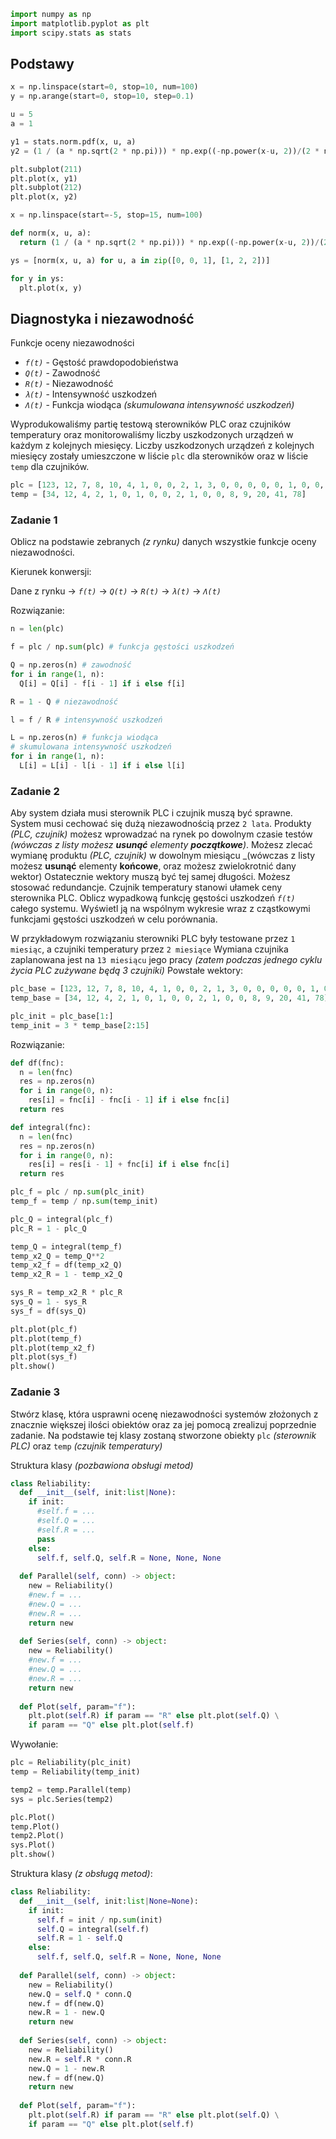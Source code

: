 ```py
import numpy as np
import matplotlib.pyplot as plt
import scipy.stats as stats
```

## Podstawy

```py
x = np.linspace(start=0, stop=10, num=100)
y = np.arange(start=0, stop=10, step=0.1)
```

```py
u = 5
a = 1

y1 = stats.norm.pdf(x, u, a)
y2 = (1 / (a * np.sqrt(2 * np.pi))) * np.exp((-np.power(x-u, 2))/(2 * np.power(a, 2))); # generowanie przebiegu gaussa

plt.subplot(211)
plt.plot(x, y1)
plt.subplot(212)
plt.plot(x, y2)
```

```py
x = np.linspace(start=-5, stop=15, num=100)

def norm(x, u, a):
  return (1 / (a * np.sqrt(2 * np.pi))) * np.exp((-np.power(x-u, 2))/(2 * np.power(a, 2)))

ys = [norm(x, u, a) for u, a in zip([0, 0, 1], [1, 2, 2])]

for y in ys:
  plt.plot(x, y)
```

## Diagnostyka i niezawodność

Funkcje oceny niezawodności

- _`f(t)`_ - Gęstość prawdopodobieństwa
- _`Q(t)`_ - Zawodność
- _`R(t)`_ - Niezawodność
- _`λ(t)`_ - Intensywność uszkodzeń
- _`Λ(t)`_ - Funkcja wiodąca _(skumulowana intensywność uszkodzeń)_

Wyprodukowaliśmy partię testową sterowników PLC oraz czujników temperatury oraz monitorowaliśmy liczby uszkodzonych urządzeń w każdym z kolejnych miesięcy. Liczby uszkodzonych urządzeń z kolejnych miesięcy zostały umieszczone w liście `plc` dla sterowników oraz w liście `temp` dla czujników.

```py
plc = [123, 12, 7, 8, 10, 4, 1, 0, 0, 2, 1, 3, 0, 0, 0, 0, 0, 1, 0, 0, 0, 0, 1, 0, 0, 0, 2, 7, 12, 10, 18, 20, 20, 12, 50, 180, 80, 110, 43, 63]
temp = [34, 12, 4, 2, 1, 0, 1, 0, 0, 2, 1, 0, 0, 8, 9, 20, 41, 78]
```

### Zadanie 1

Oblicz na podstawie zebranych _(z rynku)_ danych wszystkie funkcje oceny niezawodności.

Kierunek konwersji:

Dane z rynku → _`f(t)`_ → _`Q(t)`_ → _`R(t)`_ → _`λ(t)`_ → _`Λ(t)`_

Rozwiązanie:

```py
n = len(plc)

f = plc / np.sum(plc) # funkcja gęstości uszkodzeń

Q = np.zeros(n) # zawodność
for i in range(1, n):
  Q[i] = Q[i] - f[i - 1] if i else f[i]

R = 1 - Q # niezawodność

l = f / R # intensywność uszkodzeń

L = np.zeros(n) # funkcja wiodąca
# skumulowana intensywność uszkodzeń
for i in range(1, n):
  L[i] = L[i] - l[i - 1] if i else l[i]
```

### Zadanie 2

Aby system działa musi sterownik PLC i czujnik muszą być sprawne.
System musi cechować się dużą niezawodnością przez `2 lata`.
Produkty _(PLC, czujnik)_ możesz wprowadzać na rynek po dowolnym czasie testów _(wówczas z listy możesz **usunąć** elementy **początkowe**)_.
Możesz zlecać wymianę produktu _(PLC, czujnik)_ w dowolnym miesiącu _(wówczas z listy możesz **usunąć** elementy **końcowe**, oraz możesz zwielokrotnić dany wektor)
Ostatecznie wektory muszą być tej samej długości.
Możesz stosować redundancje.
Czujnik temperatury stanowi ułamek ceny sterownika PLC.
Oblicz wypadkową funkcję gęstości uszkodzeń _`f(t)`_ całego systemu.
Wyświetl ją na wspólnym wykresie wraz z cząstkowymi funkcjami gęstości uszkodzeń w celu porównania.

W przykładowym rozwiązaniu sterowniki PLC były testowane przez `1 miesiąc`, a czujniki temperatury przez `2 miesiące`
Wymiana czujnika zaplanowana jest na `13 miesiącu` jego pracy _(zatem podczas jednego cyklu życia PLC zużywane będą 3 czujniki)_
Powstałe wektory:

```py
plc_base = [123, 12, 7, 8, 10, 4, 1, 0, 0, 2, 1, 3, 0, 0, 0, 0, 0, 1, 0, 0, 0, 0, 1, 0, 0, 0, 2, 7, 12, 10, 18, 20, 20, 12, 50, 180, 80, 110, 43, 63]
temp_base = [34, 12, 4, 2, 1, 0, 1, 0, 0, 2, 1, 0, 0, 8, 9, 20, 41, 78]

plc_init = plc_base[1:]
temp_init = 3 * temp_base[2:15]
```

Rozwiązanie:

```py
def df(fnc):
  n = len(fnc)
  res = np.zeros(n)
  for i in range(0, n):
    res[i] = fnc[i] - fnc[i - 1] if i else fnc[i]
  return res

def integral(fnc):
  n = len(fnc)
  res = np.zeros(n)
  for i in range(0, n):
    res[i] = res[i - 1] + fnc[i] if i else fnc[i]
  return res

plc_f = plc / np.sum(plc_init)
temp_f = temp / np.sum(temp_init)

plc_Q = integral(plc_f)
plc_R = 1 - plc_Q

temp_Q = integral(temp_f)
temp_x2_Q = temp_Q**2
temp_x2_f = df(temp_x2_Q)
temp_x2_R = 1 - temp_x2_Q

sys_R = temp_x2_R * plc_R
sys_Q = 1 - sys_R
sys_f = df(sys_Q)

plt.plot(plc_f)
plt.plot(temp_f)
plt.plot(temp_x2_f)
plt.plot(sys_f)
plt.show()
```

### Zadanie 3

Stwórz klasę, która usprawni ocenę niezawodności systemów złożonych z znacznie większej ilości obiektów oraz za jej pomocą zrealizuj poprzednie zadanie.
Na podstawie tej klasy zostaną stworzone obiekty `plc` _(sterownik PLC)_ oraz `temp` _(czujnik temperatury)_

Struktura klasy _(pozbawiona obsługi metod)_

```py
class Reliability:
  def __init__(self, init:list|None):
    if init:
      #self.f = ...
      #self.Q = ...
      #self.R = ...
      pass  
    else:
      self.f, self.Q, self.R = None, None, None
    
  def Parallel(self, conn) -> object:
    new = Reliability()
    #new.f = ...
    #new.Q = ...
    #new.R = ...
    return new
  
  def Series(self, conn) -> object:
    new = Reliability()
    #new.f = ...
    #new.Q = ...
    #new.R = ...
    return new
  
  def Plot(self, param="f"):
    plt.plot(self.R) if param == "R" else plt.plot(self.Q) \
    if param == "Q" else plt.plot(self.f)
```

Wywołanie:

```py
plc = Reliability(plc_init)
temp = Reliability(temp_init)

temp2 = temp.Parallel(temp)
sys = plc.Series(temp2)

plc.Plot()
temp.Plot()
temp2.Plot()
sys.Plot()
plt.show()
```

Struktura klasy _(z obsługą metod)_:

```py
class Reliability:
  def __init__(self, init:list|None=None):
    if init:
      self.f = init / np.sum(init)
      self.Q = integral(self.f)
      self.R = 1 - self.Q
    else:
      self.f, self.Q, self.R = None, None, None
    
  def Parallel(self, conn) -> object:
    new = Reliability()
    new.Q = self.Q * conn.Q
    new.f = df(new.Q)
    new.R = 1 - new.Q
    return new
  
  def Series(self, conn) -> object:
    new = Reliability()
    new.R = self.R * conn.R
    new.Q = 1 - new.R
    new.f = df(new.Q)
    return new
  
  def Plot(self, param="f"):
    plt.plot(self.R) if param == "R" else plt.plot(self.Q) \
    if param == "Q" else plt.plot(self.f)
```